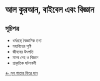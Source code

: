 # আল কুরআন, বাইবেল এবং বিজ্ঞান

## সূচিপত্র
- ধর্মগ্রন্থে বৈজ্ঞানিক তথ্য
- মহাবিশ্বের সৃষ্টি
- জীবনের উৎপত্তি
- মানব দেহ ও বিজ্ঞান
- প্রাকৃতিক ঘটনাবলী

[← মূল পাতায় ফিরে যান](index.md) 